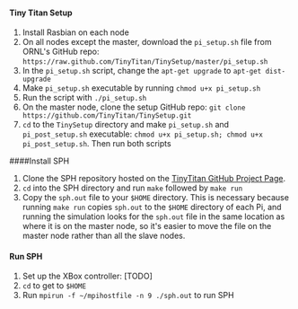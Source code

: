 #### Tiny Titan Setup
1. Install Rasbian on each node
1. On all nodes except the master, download the `pi_setup.sh` file from ORNL's
   GitHub repo: `https://raw.github.com/TinyTitan/TinySetup/master/pi_setup.sh`
1. In the `pi_setup.sh` script, change the `apt-get upgrade` to `apt-get
   dist-upgrade`
1. Make `pi_setup.sh` executable by running `chmod u+x pi_setup.sh`
1. Run the script with `./pi_setup.sh`
1. On the master node, clone the setup GitHub repo: `git clone
   https://github.com/TinyTitan/TinySetup.git`
1. `cd` to the `TinySetup` directory and make `pi_setup.sh` and
   `pi_post_setup.sh` executable: `chmod u+x pi_setup.sh; chmod u+x
   pi_post_setup.sh`.  Then run both scripts

####Install SPH
1. Clone the SPH repository hosted on the [TinyTitan GitHub Project
   Page](https://github.com/TinyTitan/SPH).
1. `cd` into the SPH directory and run `make` followed by `make run`
1. Copy the `sph.out` file to your `$HOME` directory.  This is necessary because
   running `make run` copies `sph.out` to the `$HOME` directory of each Pi, and
   running the simulation looks for the `sph.out` file in the same location as
   where it is on the master node, so it's easier to move the file on the master
   node rather than all the slave nodes.

#### Run SPH
1. Set up the XBox controller: [TODO]
1. `cd` to get to `$HOME`
1. Run `mpirun -f ~/mpihostfile -n 9 ./sph.out` to run SPH

